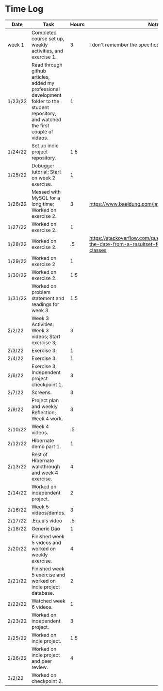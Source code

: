 # Time Log

| Date     | Task                                                                                                                                      | Hours | Notes                                 |
|----------|-------------------------------------------------------------------------------------------------------------------------------------------|-------|---------------------------------------|
| week 1   | Completed course set up, weekly activities, and exercise 1.                                                                               | 3     | I don't remember the specifics.       |
| 1/23/22  | Read through github articles, added my professional development folder to the student repository, and watched the first couple of videos. | 1     |                                       | 
| 1/24/22  | Set up indie project repository.                                                                                                          | 1.5   |                                       |
| 1/25/22  | Debugger tutorial; Start on week 2 exercise.                                                                                              | 1     |                                       |
| 1/26/22  | Messed with MySQL for a long time; Worked on exercise 2.                                                                                  | 3     | https://www.baeldung.com/java-get-age |
| 1/27/22  | Worked on exercise 2.                                                                                                                     | 1     |                                       |
| 1/28/22  | Worked on exercise 2.                                                                                                                     | .5    | https://stackoverflow.com/questions/29773390/getting-the-date-from-a-resultset-for-use-with-java-time-classes                                      |
| 1/29/22  | Worked on exercise 2                                                                                                                      | 1     |                                                                                                                                                    |
| 1/30/22  | Worked on exercise 2.                                                                                                                     | 1.5   |                                                                                                                                                    |
| 1/31/22  | Worked on problem statement and readings for week 3.                                                                                      | 1.5   |                                                                                                                                                    |
| 2/2/22   | Week 3 Activities; Week 3 videos; Start exercise 3;                                                                                       | 3     |                                                                                                                                                    |
| 2/3/22   | Exercise 3.                                                                                                                               | 1     |                                                                                                                                                    |
| 2/4/22   | Exercise 3.                                                                                                                               | 1     |                                                                                                                                                    |
| 2/6/22   | Exercise 3; Independent project checkpoint 1.                                                                                             | 3     |                                                                                                                                                    |
| 2/7/22   | Screens.                                                                                                                                  | 3     |                                                                                                                                                    |
| 2/9/22   | Project plan and weekly Reflection; Week 4 work.                                                                                          | 3     |                                                                                                                                                    |
| 2/10/22  | Week 4 videos.                                                                                                                            | .5    |                                                                                                                                                    |
| 2/12/22  | Hibernate demo part 1.                                                                                                                    | 1     |                                                                                                                                                    |
| 2/13/22  | Rest of Hibernate walkthrough and week 4 exercise.                                                                                        | 4     |                                                                                                                                                    |
| 2/14/22  | Worked on independent project.                                                                                                            | 2     |                                                                                                                                                    |
| 2/16/22  | Week 5 videos/demos.                                                                                                                      | 3     |                                                                                                                                                    |
| 2/17/22  | .Equals video                                                                                                                             | .5    |                                                                                                                                                    |
| 2/18/22  | Generic Dao                                                                                                                               | 1     |                                                                                                                                                    |
| 2/20/22  | Finished week 5 videos and worked on weekly exercise.                                                                                     | 4     |                                                                                                                                                    |
| 2/21/22  | Finished week 5 exercise and worked on indie project database.                                                                            | 2     |                                                                                                                                                    |
| 2/22/22  | Watched week 6 videos.                                                                                                                    | 1     |                                                                                                                                                    |
| 2/23/22  | Worked on independent project.                                                                                                            | 3     |                                                                                                                                                    |
| 2/25/22  | Worked on indie project.                                                                                                                  | 1.5   |                                                                                                                                                    |
| 2/26/22  | Worked on indie project and peer review.                                                                                                  | 4     |                                                                                                                                                    |
| 3/2/22   | Worked on checkpoint 2.                                                                                                                   |       |                                                                                                                                                    |
 